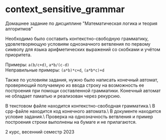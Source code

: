 # context_sensitive_grammar

Домашнее задание по дисциплине "Математическая логика и теория алгоритмов"

Необходимо было составить контекстно-свободную грамматику, удовлетворяющую условиям однозначного ветвления по первому символу для языка арифметических выражений со скобками и учётом приоритета.

Примеры: `a(b/c+d)`, `a*b/(c-d)`\
Неправильные примеры: `(a*b)*c+d`, `(a*b*c)+d`

Также по условиям задания, нужно было написать конечный автомат, проверяющий получаемую из ввода строку на возможность ее построения при помощи составленной грамматики.
Конечный автомат не обладает паматью и реализован через рекурсию.

В текстовом файле находится контекстно-свободная грамматика.\ В cpp-файле находится код конечного автомата.\ В документе находится условие задания.\ Проверка на однозначность ветвления и пример построения строки выполнены на бумаге и не прилагаются.

2 курс, весенний семестр 2023

